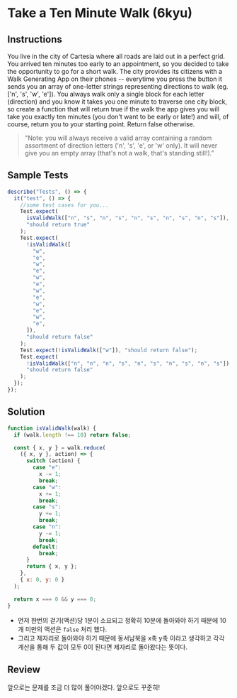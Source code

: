 # Take a Ten Minute Walk (6kyu)

## Instructions

You live in the city of Cartesia where all roads are laid out in a perfect grid. You arrived ten minutes too early to an appointment, so you decided to take the opportunity to go for a short walk. The city provides its citizens with a Walk Generating App on their phones -- everytime you press the button it sends you an array of one-letter strings representing directions to walk (eg. ['n', 's', 'w', 'e']). You always walk only a single block for each letter (direction) and you know it takes you one minute to traverse one city block, so create a function that will return true if the walk the app gives you will take you exactly ten minutes (you don't want to be early or late!) and will, of course, return you to your starting point. Return false otherwise.

> "Note: you will always receive a valid array containing a random assortment of direction letters ('n', 's', 'e', or 'w' only). It will never give you an empty array (that's not a walk, that's standing still!)."

## Sample Tests

```js
describe("Tests", () => {
  it("test", () => {
    //some test cases for you...
    Test.expect(
      isValidWalk(["n", "s", "n", "s", "n", "s", "n", "s", "n", "s"]),
      "should return true"
    );
    Test.expect(
      !isValidWalk([
        "w",
        "e",
        "w",
        "e",
        "w",
        "e",
        "w",
        "e",
        "w",
        "e",
        "w",
        "e",
      ]),
      "should return false"
    );
    Test.expect(!isValidWalk(["w"]), "should return false");
    Test.expect(
      !isValidWalk(["n", "n", "n", "s", "n", "s", "n", "s", "n", "s"]),
      "should return false"
    );
  });
});
```

## Solution

```js
function isValidWalk(walk) {
  if (walk.length !== 10) return false;

  const { x, y } = walk.reduce(
    ({ x, y }, action) => {
      switch (action) {
        case "e":
          x -= 1;
          break;
        case "w":
          x += 1;
          break;
        case "s":
          y += 1;
          break;
        case "n":
          y -= 1;
          break;
        default:
          break;
      }
      return { x, y };
    },
    { x: 0, y: 0 }
  );

  return x === 0 && y === 0;
}
```

- 먼저 한번의 걷기(액션)당 1분이 소요되고 정확히 10분에 돌아와야 하기 때문에 10개 미만의 액션은 `false` 처리 했다.
- 그리고 제자리로 돌아와야 하기 때문에 동서남북을 x축 y축 이라고 생각하고 각각 계산을 통해 두 값이 모두 0이 된다면 제자리로 돌아왔다는 뜻이다.

## Review

앞으로는 문제를 조금 더 많이 풀어야겠다. 앞으로도 꾸준히!
